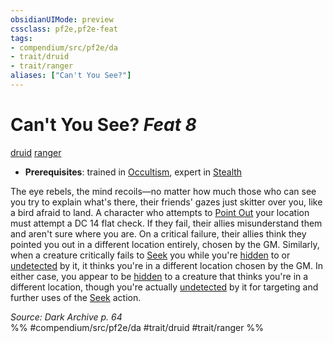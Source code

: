 ```yaml
---
obsidianUIMode: preview
cssclass: pf2e,pf2e-feat
tags:
- compendium/src/pf2e/da
- trait/druid
- trait/ranger
aliases: ["Can't You See?"]
---
```

# Can't You See?  *Feat 8*  
[druid](../../Rules/traits/druid.md)  [ranger](../../Rules/traits/ranger.md)  

- **Prerequisites**: trained in [Occultism](../skills.md#Occultism), expert in [Stealth](../skills.md#Stealth)

The eye rebels, the mind recoils—no matter how much those who can see you try to explain what's there, their friends' gazes just skitter over you, like a bird afraid to land. A character who attempts to [Point Out](../../Rules/actions/point-out.md) your location must attempt a DC 14 flat check. If they fail, their allies misunderstand them and aren't sure where you are. On a critical failure, their allies think they pointed you out in a different location entirely, chosen by the GM. Similarly, when a creature critically fails to [Seek](../../Rules/actions/seek.md) you while you're [hidden](../../Rules/conditions.md#Hidden) to or [undetected](../../Rules/conditions.md#Undetected) by it, it thinks you're in a different location chosen by the GM. In either case, you appear to be [hidden](../../Rules/conditions.md#Hidden) to a creature that thinks you're in a different location, though you're actually [undetected](../../Rules/conditions.md#Undetected) by it for targeting and further uses of the [Seek](../../Rules/actions/seek.md) action.

*Source: Dark Archive p. 64*  
%% #compendium/src/pf2e/da #trait/druid #trait/ranger %%